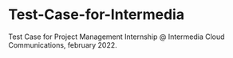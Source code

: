 # Test-Case-for-Intermedia
Test Case for Project Management Internship @ Intermedia Cloud Communications, february 2022.
